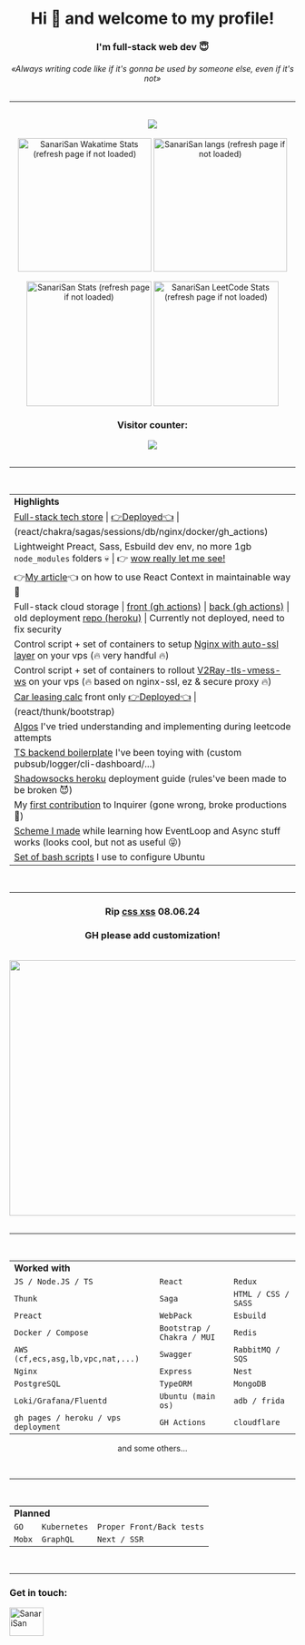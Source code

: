 <h1 align="center">Hi 👋 and welcome to my profile!</h1>
<h3 align="center">I'm full-stack web dev 😇</h3>
<h6 align="center"><i>«Always writing code like if it's gonna be used by someone else, even if it's not» </i></h6>

<hr />

<br />

<div align="center">
  <a align="center" href="https://github.com/ryo-ma/github-profile-trophy">
    <img src="https://github-profile-trophy.vercel.app/?username=SanariSan&theme=tokyonight&margin-w=15&margin-h=15&column=5&title=Commit,Issues,PR,Repo,Joined2020" />
  </a>
</div>

<br />

<div align="center">
  <img height="235" align="center" src="https://github-readme-stats.vercel.app/api/wakatime?layout=compact&show_icons=true&theme=tokyonight&username=SanariSan" alt="SanariSan Wakatime Stats (refresh page if not loaded) " />
  <img height="235" align="center" src="https://github-readme-stats.vercel.app/api/top-langs/?username=sanarisan&layout=compact&langs_count=10&theme=tokyonight" alt="SanariSan langs (refresh page if not loaded)" />
</div>

<br />

<div align="center">
  <img height="220" align="center" src="https://github-readme-stats.vercel.app/api?username=sanarisan&count_private=true&include_all_commits=false&show_icons=true&theme=tokyonight" alt="SanariSan Stats (refresh page if not loaded)" />
  <img height="220" align="center" src="https://leetcard.jacoblin.cool/SanariSan?theme=dark&font=baloo&extension=activity" alt="SanariSan LeetCode Stats (refresh page if not loaded)" />
</div>

<div align="center">
<h3 align="center">Visitor counter:</h3>
<img src="https://profile-counter.glitch.me/SanariSan/count.svg" />
</div>

<br />

<hr />

<br />

<div align="center">
  <table>
    <tr>
      <td><b>Highlights</b></td>
    </tr>
    <tr>
      <td>
         <a align="center" href="https://github.com/SanariSan/tech-store">Full-stack tech store</a> | <a align="center" href="https://market.ihavenopersonal.life">👉Deployed👈</a> | (react/chakra/sagas/sessions/db/nginx/docker/gh_actions)</a>
      </td>
    </tr>
    <tr>
      <td>
        Lightweight Preact, Sass, Esbuild dev env, no more 1gb <code>node_modules</code> folders 💀 | 👉 <a align="center" href="https://github.com/SanariSan/esbuild-preact">wow really let me see!</a> 
      </td>
    </tr>
    <tr>
      <td>
        👉<a align="center" href="https://dev.to/sanarisan/elevating-react-context-stay-maintainable-4pn5">My article</a>👈 on how to use React Context in maintainable way 🔮
      </td>
    </tr>
    <tr>
    <!--<tr>
      <td>
         <a align="center" href="https://github.com/SanariSan/wa-assignment">Front whatsapp-like simple chat</a> (write yourself to test) <a align="center" href="https://whatsapp.ihavenopersonal.life">👉Deployed👈</a> | (react/chakra/sagas/nginx/docker)</a>
      </td>
    </tr>-->
    <tr>
      <td>
        Full-stack cloud storage | <!-- <a align="center" href="https://storeton.ihavenopersonal.life">👉Deployed👈</a> |--> <a align="center" href="https://github.com/SanariSan/cloud-front">front (gh actions)</a> | <a align="center" href="https://github.com/SanariSan/cloud-backend">back (gh actions)</a> | old deployment  <a align="center" href="https://github.com/SanariSan/cloud-fullstack">repo (heroku)</a> | Currently not deployed, need to fix security
      </td>
    </tr>
    <tr>
      <td>
        Control script + set of containers to setup <a align="center" href="https://github.com/SanariSan/nginx-proxy-ssl">Nginx with auto-ssl layer</a> on your vps (🔥 very handful 🔥)
      </td>
    </tr>
    <tr>
      <td>
        Control script + set of containers to rollout <a align="center" href="https://github.com/SanariSan/v2ray-ws-tls">V2Ray-tls-vmess-ws</a> on your vps (🔥 based on nginx-ssl, ez & secure proxy 🔥)
      </td>
    </tr>
    <tr>
      <td>
        <a align="center" href="https://github.com/SanariSan/car-leasing-calc">Car leasing calc</a> front only <a align="center" href="https://sanarisan.github.io/car-leasing-calc/">👉Deployed👈</a> | (react/thunk/bootstrap)
      </td>
    </tr>
    <tr>
      <td>
        <a align="center" href="https://github.com/SanariSan/Algos">Algos</a> I've tried understanding and implementing during leetcode attempts
      </td>
    </tr>
    <tr>
      <td>
        <a align="center" href="https://github.com/SanariSan/ts-backend-v2">TS backend boilerplate</a> I've been toying with (custom pubsub/logger/cli-dashboard/...)
      </td>
    </tr>
    <tr>
      <td>
        <a align="center" href="https://gist.github.com/SanariSan/0844c0cd009d76aefad456321e12b973">Shadowsocks heroku</a> deployment guide (rules've been made to be broken 😈)
      </td>
    </tr>
    <tr>
      <td>
        My <a align="center" href="https://github.com/SBoudrias/Inquirer.js/issues/1042#issue-995134115">first contribution</a> to Inquirer (gone wrong, broke productions 🙂)
      </td>
    </tr>
    <tr>
      <td>
        <a align="center" href="https://github.com/SanariSan/node-js-async-workflow">Scheme I made</a> while learning how EventLoop and Async stuff works (looks cool, but not as useful 😜)
      </td>
    </tr>
    <tr>
      <td>
        <a align="center" href="https://gist.github.com/SanariSan/464be2d88f44782b022bd09cd85b9c2a">Set of bash scripts</a> I use to configure Ubuntu
      </td>
    </tr>
  </table>
</div>

<br />

<hr />

<div align="center">
<h3 align="center">Rip <a href="https://x.com/cloud11665/status/1799136093071163396">css xss</a> 08.06.24</h2>
<h3 align="center">GH please add customization!</h2>
<br>
<img align="center" src="https://raw.githubusercontent.com/SanariSan/_/master/rip.gif" width="800" height="449.75" />
</div>

<br />

<hr />

<br />

<div align="center">
  <table>
    <tr>
      <td colspan="3"><b>Worked with</b></td>
    </tr>
    <tr>
      <td><code>JS / Node.JS / TS</code></td>
      <td><code>React</code></td>
      <td><code>Redux</code></td>
    </tr>
    <tr>
      <td><code>Thunk</code></td>
      <td><code>Saga</code></td>
      <td><code>HTML / CSS / SASS</code></td>
    </tr>
      <td><code>Preact</code></td>
      <td><code>WebPack</code></td>
      <td><code>Esbuild</code></td>
    <tr>
      <td><code>Docker / Compose</code></td>
      <td><code>Bootstrap / Chakra / MUI</code></td>
      <td><code>Redis</code></td>
    </tr>
    <tr>
      <td><code>AWS (cf,ecs,asg,lb,vpc,nat,...)</code></td>
      <td><code>Swagger</code></td>
      <td><code>RabbitMQ / SQS</code></td>
    </tr>
    <tr>
      <td><code>Nginx</code></td>
      <td><code>Express</code></td>
      <td><code>Nest</code></td>
    </tr>
    <tr>
      <td><code>PostgreSQL</code></td>
      <td><code>TypeORM</code></td>
      <td><code>MongoDB</code></td>
    </tr>
    <tr>
      <td><code>Loki/Grafana/Fluentd</code></td>
      <td><code>Ubuntu (main os)</code></td>
      <td><code>adb / frida</code></td>
    </tr>
    <tr>
      <td><code>gh pages / heroku / vps deployment</code></td>
      <td><code>GH Actions</code></td>
      <td><code>cloudflare</code></td>
    </tr>
  </table>
  
  and some others...
  
  <br />
  
  <hr />
  
  <br />
  
  <table>
    <tr>
      <td colspan="3"><b>Planned</b></td>
    </tr>
    <tr>
      <td><code>GO</code></td>
      <td><code>Kubernetes</code></td>
      <td><code>Proper Front/Back tests</code></td>
    </tr>
    <tr>
      <td><code>Mobx</code></td>
      <td><code>GraphQL</code></td>
      <td><code>Next / SSR</code></td>
    </tr>
  </table>
</div>

<br />

<hr />
<h3 align="left">Get in touch:</h3>

<a href="https://t.me/N0DE_JS" target="_blank" rel="noopener noreferrer"><img align="center" src="https://img.icons8.com/?id=114954" alt="SanariSan" height="50" width="60" /></a>
